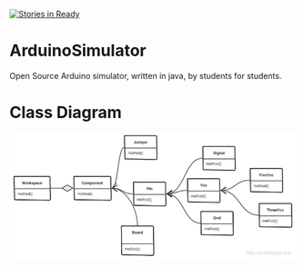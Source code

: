 [![Stories in Ready](https://badge.waffle.io/thoniorf/ArduinoSimulator.png?label=ready&title=Ready)](https://waffle.io/thoniorf/ArduinoSimulator)
# ArduinoSimulator
Open Source Arduino simulator, written in java, by students for students.
# Class Diagram
![Class Diagram](/class-diagram.png)
